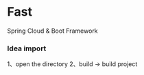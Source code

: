 # Fast
Spring Cloud &amp;  Boot  Framework

### Idea import 
1、open the directory
2、build -> build project
